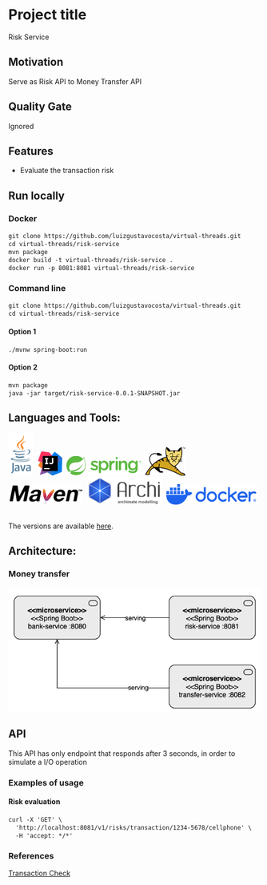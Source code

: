 # Project title
Risk Service

## Motivation
Serve as Risk API to Money Transfer API

## Quality Gate
Ignored

## Features
- Evaluate the transaction risk

## Run locally
### Docker
````shell
git clone https://github.com/luizgustavocosta/virtual-threads.git
cd virtual-threads/risk-service
mvn package
docker build -t virtual-threads/risk-service .
docker run -p 8081:8081 virtual-threads/risk-service
````
### Command line
 ```shell
git clone https://github.com/luizgustavocosta/virtual-threads.git
cd virtual-threads/risk-service
````

#### Option 1

```shell
./mvnw spring-boot:run
```

#### Option 2
```shell
mvn package 
java -jar target/risk-service-0.0.1-SNAPSHOT.jar
 ```

## Languages and Tools:
<div>
  <img width=50px src="../resources/imgs/java-vertical.svg">&nbsp;
  <img width=50px src="../resources/imgs/Intellij.png">&nbsp;
  <img width=150px src="../resources/imgs/spring-framework.png">&nbsp;
  <img width=80px src="../resources/imgs/tomcat.png">
  <img width=150px src="../resources/imgs/maven.png">&nbsp;
  <img width=150px src="../resources/imgs/archimate.png">&nbsp;
  <img width=180px src="../resources/imgs/docker-logo-blue.svg">&nbsp;
</div>
</br>

The versions are available [here](../README.md).

## Architecture:

### Money transfer
![img.png](../resources/imgs/bank-transfer.png)

## API
This API has only endpoint that responds after 3 seconds, in order to simulate a I/O operation

### Examples of usage

#### Risk evaluation
````shell
curl -X 'GET' \
  'http://localhost:8081/v1/risks/transaction/1234-5678/cellphone' \
  -H 'accept: */*'
````

### References
[Transaction Check](https://api-docs.fraud.net/docs/public-apis/395e4a8yfue3b-transaction-check)